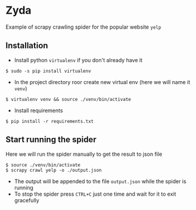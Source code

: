 Zyda
================
Example of scrapy crawling spider for the popular website `yelp`

## Installation
* Install python `virtualenv` if you don't already have it
```
$ sudo -s pip install virtualenv
```

* In the project directory roor create new virtual env (here we will name it `venv`)
```
$ virtualenv venv && source ./venv/bin/activate
```
* Install requirements
```
$ pip install -r requirements.txt
```

## Start running the spider
Here we will run the spider manually to get the result to json file
```
$ source ./venv/bin/activate
$ scrapy crawl yelp -o ./output.json
```
* The output will be appended to the file `output.json` while the spider is running
* To stop the spider press `CTRL+C` just one time and wait for it to exit gracefully
